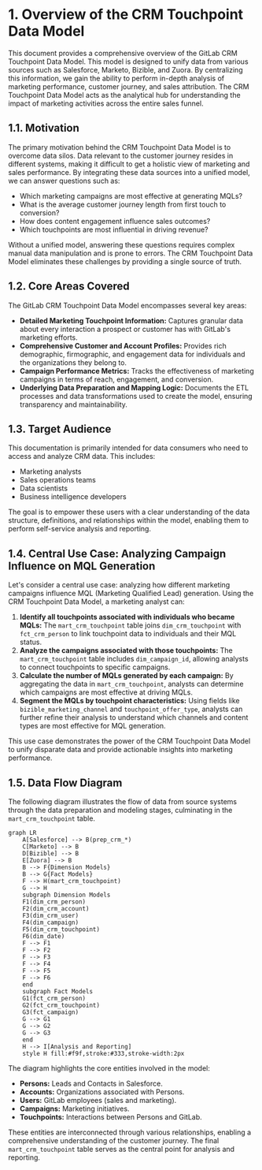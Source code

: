 # 1. Overview of the CRM Touchpoint Data Model

This document provides a comprehensive overview of the GitLab CRM Touchpoint Data Model. This model is designed to unify data from various sources such as Salesforce, Marketo, Bizible, and Zuora. By centralizing this information, we gain the ability to perform in-depth analysis of marketing performance, customer journey, and sales attribution. The CRM Touchpoint Data Model acts as the analytical hub for understanding the impact of marketing activities across the entire sales funnel.

## 1.1. Motivation

The primary motivation behind the CRM Touchpoint Data Model is to overcome data silos. Data relevant to the customer journey resides in different systems, making it difficult to get a holistic view of marketing and sales performance. By integrating these data sources into a unified model, we can answer questions such as:

*   Which marketing campaigns are most effective at generating MQLs?
*   What is the average customer journey length from first touch to conversion?
*   How does content engagement influence sales outcomes?
*   Which touchpoints are most influential in driving revenue?

Without a unified model, answering these questions requires complex manual data manipulation and is prone to errors. The CRM Touchpoint Data Model eliminates these challenges by providing a single source of truth.

## 1.2. Core Areas Covered

The GitLab CRM Touchpoint Data Model encompasses several key areas:

*   **Detailed Marketing Touchpoint Information:** Captures granular data about every interaction a prospect or customer has with GitLab's marketing efforts.
*   **Comprehensive Customer and Account Profiles:** Provides rich demographic, firmographic, and engagement data for individuals and the organizations they belong to.
*   **Campaign Performance Metrics:** Tracks the effectiveness of marketing campaigns in terms of reach, engagement, and conversion.
*   **Underlying Data Preparation and Mapping Logic:** Documents the ETL processes and data transformations used to create the model, ensuring transparency and maintainability.

## 1.3. Target Audience

This documentation is primarily intended for data consumers who need to access and analyze CRM data. This includes:

*   Marketing analysts
*   Sales operations teams
*   Data scientists
*   Business intelligence developers

The goal is to empower these users with a clear understanding of the data structure, definitions, and relationships within the model, enabling them to perform self-service analysis and reporting.

## 1.4. Central Use Case: Analyzing Campaign Influence on MQL Generation

Let's consider a central use case: analyzing how different marketing campaigns influence MQL (Marketing Qualified Lead) generation. Using the CRM Touchpoint Data Model, a marketing analyst can:

1.  **Identify all touchpoints associated with individuals who became MQLs:** The `mart_crm_touchpoint` table joins `dim_crm_touchpoint` with `fct_crm_person` to link touchpoint data to individuals and their MQL status.
2.  **Analyze the campaigns associated with those touchpoints:** The `mart_crm_touchpoint` table includes `dim_campaign_id`, allowing analysts to connect touchpoints to specific campaigns.
3.  **Calculate the number of MQLs generated by each campaign:** By aggregating the data in `mart_crm_touchpoint`, analysts can determine which campaigns are most effective at driving MQLs.
4.  **Segment the MQLs by touchpoint characteristics:** Using fields like `bizible_marketing_channel` and `touchpoint_offer_type`, analysts can further refine their analysis to understand which channels and content types are most effective for MQL generation.

This use case demonstrates the power of the CRM Touchpoint Data Model to unify disparate data and provide actionable insights into marketing performance.

## 1.5. Data Flow Diagram

The following diagram illustrates the flow of data from source systems through the data preparation and modeling stages, culminating in the `mart_crm_touchpoint` table.

```mermaid
graph LR
    A[Salesforce] --> B(prep_crm_*)
    C[Marketo] --> B
    D[Bizible] --> B
    E[Zuora] --> B
    B --> F{Dimension Models}
    B --> G{Fact Models}
    F --> H(mart_crm_touchpoint)
    G --> H
    subgraph Dimension Models
    F1(dim_crm_person)
    F2(dim_crm_account)
    F3(dim_crm_user)
    F4(dim_campaign)
    F5(dim_crm_touchpoint)
    F6(dim_date)
    F --> F1
    F --> F2
    F --> F3
    F --> F4
    F --> F5
    F --> F6
    end
    subgraph Fact Models
    G1(fct_crm_person)
    G2(fct_crm_touchpoint)
    G3(fct_campaign)
    G --> G1
    G --> G2
    G --> G3
    end
    H --> I[Analysis and Reporting]
    style H fill:#f9f,stroke:#333,stroke-width:2px
```

The diagram highlights the core entities involved in the model:

*   **Persons:** Leads and Contacts in Salesforce.
*   **Accounts:** Organizations associated with Persons.
*   **Users:** GitLab employees (sales and marketing).
*   **Campaigns:** Marketing initiatives.
*   **Touchpoints:** Interactions between Persons and GitLab.

These entities are interconnected through various relationships, enabling a comprehensive understanding of the customer journey. The final `mart_crm_touchpoint` table serves as the central point for analysis and reporting.
